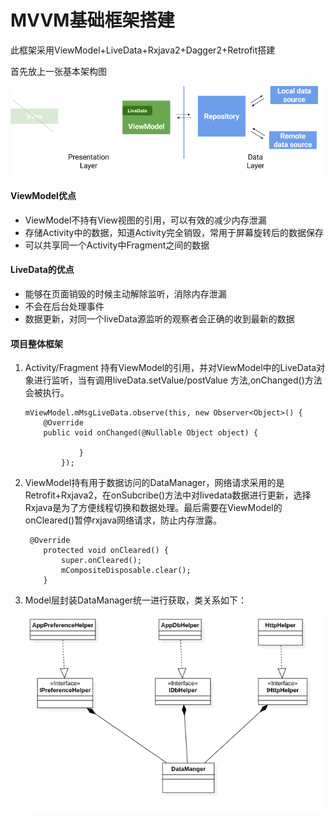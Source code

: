 
# MVVM基础框架搭建

此框架采用ViewModel+LiveData+Rxjava2+Dagger2+Retrofit搭建

首先放上一张基本架构图

![MVVMComponent](/images/MVVMComponent.png)

#### ViewModel优点

- ViewModel不持有View视图的引用，可以有效的减少内存泄漏
- 存储Activity中的数据，知道Activity完全销毁，常用于屏幕旋转后的数据保存
- 可以共享同一个Activity中Fragment之间的数据

#### LiveData的优点

- 能够在页面销毁的时候主动解除监听，消除内存泄漏
- 不会在后台处理事件
- 数据更新，对同一个liveData源监听的观察者会正确的收到最新的数据

#### 项目整体框架

1. Activity/Fragment 持有ViewModel的引用，并对ViewModel中的LiveData对象进行监听，当有调用liveData.setValue/postValue 方法,onChanged()方法会被执行。

   ```
   mViewModel.mMsgLiveData.observe(this, new Observer<Object>() {
       @Override
       public void onChanged(@Nullable Object object) {
                   
               }
           });
   ```

2. ViewModel持有用于数据访问的DataManager，网络请求采用的是Retrofit+Rxjava2，在onSubcribe()方法中对livedata数据进行更新，选择Rxjava是为了方便线程切换和数据处理。最后需要在ViewModel的onCleared()暂停rxjava网络请求，防止内存泄露。

   ```
    @Override
       protected void onCleared() {
           super.onCleared();
           mCompositeDisposable.clear();
       }
   ```

3. Model层封装DataManager统一进行获取，类关系如下：

   ![](/images/DataManager.png)



